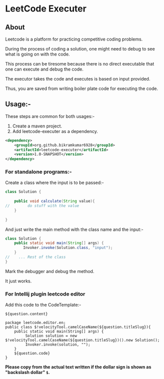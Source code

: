 # LeetCode Executer

## About

Leetcode is a platform for practicing competitive coding problems. 

During the process of coding a solution, one might need to debug to see what is going on with the code.

This process can be tiresome because there is no direct executable that one can execute and debug the code.

The executor takes the code and executes is based on input provided.

Thus, you are saved from writing boiler plate code for executing the code.

## Usage:-

These steps are common for both usages:-

1. Create a maven project.
2. Add leetcode-executer as a dependency.

```xml
<dependency>
    <groupId>org.github.bikramkumar6928</groupId>
    <artifactId>leetcode-executer</artifactId>
    <version>1.0-SNAPSHOT</version>
</dependency>
```

### For standalone programs:-

Create a class where the input is to be passed:- 

```java
class Solution {
    
    public void calculate(String value){
//        do stuff with the value
    }
    
}
```

And just write the main method with the class name and the input:-

```java
class Solution {
    public static void main(String[] args) {
        Invoker.invoke(Solution.class, "input");
    }
//    ... Rest of the class
}
```

Mark the debugger and debug the method. 

It just works.


### For Intellij plugin leetcode editor

Add this code to the CodeTemplate:-

```
${question.content}
  
package leetcode.editor.en;
public class $!velocityTool.camelCaseName(${question.titleSlug}){
    public static void main(String[] args) {
         Solution solution = new $!velocityTool.camelCaseName(${question.titleSlug})().new Solution();
         Invoker.invoke(solution, "");
    }
    ${question.code}
}
```

**Please copy from the actual text written if the dollar sign is shown as "backslash dollar" `$`.**